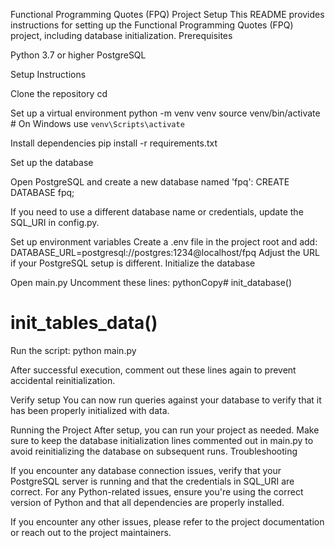 Functional Programming Quotes (FPQ) Project Setup
This README provides instructions for setting up the Functional Programming Quotes (FPQ) project, including database initialization.
Prerequisites

Python 3.7 or higher
PostgreSQL

Setup Instructions

Clone the repository
cd <project-directory>

Set up a virtual environment
python -m venv venv
source venv/bin/activate  # On Windows use `venv\Scripts\activate`

Install dependencies
pip install -r requirements.txt

Set up the database

Open PostgreSQL and create a new database named 'fpq':
CREATE DATABASE fpq;

If you need to use a different database name or credentials, update the SQL_URI in config.py.


Set up environment variables
Create a .env file in the project root and add:
DATABASE_URL=postgresql://postgres:1234@localhost/fpq
Adjust the URL if your PostgreSQL setup is different.
Initialize the database

Open main.py
Uncomment these lines:
pythonCopy# init_database()
# init_tables_data()

Run the script:
python main.py

After successful execution, comment out these lines again to prevent accidental reinitialization.


Verify setup
You can now run queries against your database to verify that it has been properly initialized with data.

Running the Project
After setup, you can run your project as needed. Make sure to keep the database initialization lines commented out in main.py to avoid reinitializing the database on subsequent runs.
Troubleshooting

If you encounter any database connection issues, verify that your PostgreSQL server is running and that the credentials in SQL_URI are correct.
For any Python-related issues, ensure you're using the correct version of Python and that all dependencies are properly installed.

If you encounter any other issues, please refer to the project documentation or reach out to the project maintainers.